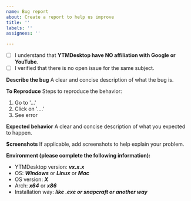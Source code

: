 ```yaml
---
name: Bug report
about: Create a report to help us improve
title: ''
labels: ''
assignees: ''

---
```


- [ ] I understand that **YTMDesktop have NO affiliation with Google or YouTube**.
- [ ] I verified that there is no open issue for the same subject.

**Describe the bug**
A clear and concise description of what the bug is.

**To Reproduce**
Steps to reproduce the behavior:
1. Go to '...'
2. Click on '....'
3. See error

**Expected behavior**
A clear and concise description of what you expected to happen.

**Screenshots**
If applicable, add screenshots to help explain your problem.

**Environment (please complete the following information):**
<!-- !!!!! If you are using a build from the development branch, please instead include the commit hash you are on -->
 * YTMDesktop version: ***vx.x.x***
 * OS: ***Windows*** or ***Linux*** or ***Mac***
 * OS version: ***X***
 * Arch: ***x64*** or ***x86***
* Installation way: ***like .exe or snapcraft or another way***
